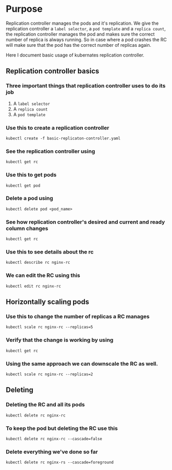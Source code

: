 # Purpose
Replication controller manages the pods and it's replication. We give the replication controller a `label selector`, a `pod template` and a `replica count`, the replication controller manages the pod and makes sure the correct number of replica is always running. So in case where a pod crashes the RC will make sure that the pod has the correct number of replicas again.

Here I document basic usage of kubernates replication controller.


## Replication controller basics

### Three important things that replication controller uses to do its job
1. A `label selector`
2. A `replica count`
3. A `pod template`

### Use this to create a replication controller
`kubectl create -f basic-replicaton-controller.yaml`

### See the replication controller using
`kubectl get rc`

### Use this to get pods
`kubectl get pod`

### Delete a pod using
`kubectl delete pod <pod_name>`

### See how replication controller's desired and current and ready column changes
`kubectl get rc`

### Use this to see details about the rc
`kubectl describe rc nginx-rc`

### We can edit the RC using this
`kubectl edit rc nginx-rc`

## Horizontally scaling pods
### Use this to change the number of replicas a RC manages
`kubectl scale rc nginx-rc --replicas=5`

### Verify that the change is working by using
`kubectl get rc`

### Using the same approach we can downscale the RC as well.
`kubectl scale rc nginx-rc --replicas=2`

## Deleting
### Deleting the RC and all its pods
`kubectl delete rc nginx-rc`

### To keep the pod but deleting the RC use this
`kubectl delete rc nginx-rc --cascade=false`

### Delete everything we've done so far
```
kubectl delete rc nginx-rs --cascade=foreground
```